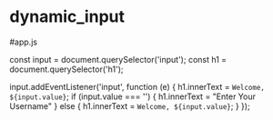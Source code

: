 # dynamic_input

#app.js

const input = document.querySelector('input');
const h1 = document.querySelector('h1');

input.addEventListener('input', function (e) {
    h1.innerText = `Welcome, ${input.value}`;
    if (input.value === '') {
        h1.innerText = "Enter Your Username"
    } else {
        h1.innerText = `Welcome, ${input.value}`;
        }
});
